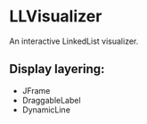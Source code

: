 # LLVisualizer
An interactive LinkedList visualizer.

## Display layering:
- JFrame
 - DraggableLabel
 - DynamicLine

